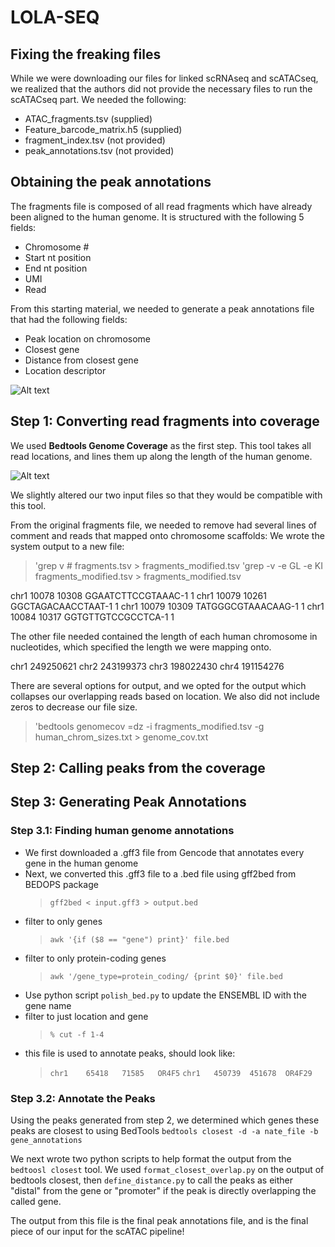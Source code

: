# LOLA-SEQ
## Fixing the freaking files

While we were downloading our files for linked scRNAseq and scATACseq, we realized that the authors did not provide the necessary files to run the scATACseq part. We needed the following:

- ATAC_fragments.tsv (supplied)
- Feature_barcode_matrix.h5 (supplied)
- fragment_index.tsv (not provided)
- peak_annotations.tsv (not provided)

## Obtaining the peak annotations
The fragments file is composed of all read fragments which have already been aligned to the human genome. It is structured with the following 5 fields:
- Chromosome #
- Start nt position
- End nt position
- UMI
- Read

From this starting material, we needed to generate a peak annotations file that had the following fields:
- Peak location on chromosome
- Closest gene
- Distance from closest gene
- Location descriptor

![Alt text](https://www.basepairtech.com/wp-content/uploads/2022/06/ATAC_USP47.png)

## Step 1: Converting read fragments into coverage
We used __Bedtools Genome Coverage__ as the first step. This tool takes all read locations, and lines them up along the length of the human genome. 

![Alt text](https://bedtools.readthedocs.io/en/latest/_images/genomecov-glyph.png)

We slightly altered our two input files so that they would be compatible with this tool. 

From the original fragments file, we needed to remove had several lines of comment and reads that mapped onto chromosome scaffolds: We wrote the system output to a new file:
>'grep v # fragments.tsv > fragments_modified.tsv
>'grep -v -e GL -e KI fragments_modified.tsv > fragments_modified.tsv

chr1    10078   10308   GGAATCTTCCGTAAAC-1      1
chr1    10079   10261   GGCTAGACAACCTAAT-1      1
chr1    10079   10309   TATGGGCGTAAACAAG-1      1
chr1    10084   10317   GGTGTTGTCCGCCTCA-1      1

The other file needed contained the length of each human chromosome in nucleotides, which specified the length we were mapping onto.

chr1	249250621
chr2	243199373
chr3	198022430
chr4	191154276

There are several options for output, and we opted for the output which collapses our overlapping reads based on location. We also did not include zeros to decrease our file size.
>'bedtools genomecov =dz -i fragments_modified.tsv -g human_chrom_sizes.txt > genome_cov.txt

## Step 2: Calling peaks from the coverage


## Step 3: Generating Peak Annotations

### Step 3.1: Finding human genome annotations

- We first downloaded a .gff3 file from Gencode that annotates every gene in the human genome
- Next, we converted this .gff3 file to a .bed file using gff2bed from BEDOPS package
  >`gff2bed < input.gff3 > output.bed`
- filter to only genes
  >`awk '{if ($8 == "gene") print}' file.bed`
- filter to only protein-coding genes
  >`awk '/gene_type=protein_coding/ {print $0}' file.bed`
- Use python script `polish_bed.py` to update the ENSEMBL ID with the gene name
- filter to just location and gene
  >`% cut -f 1-4`
- this file is used to annotate peaks, should look like:
  >`chr1	65418	71585	OR4F5`
  > `chr1	450739	451678	OR4F29`

### Step 3.2: Annotate the Peaks
Using the peaks generated from step 2, we determined which genes these peaks are closest to using BedTools
`bedtools closest -d -a nate_file -b gene_annotations`

We next wrote two python scripts to help format the output from the `bedtoosl closest` tool.
We used `format_closest_overlap.py` on the output of bedtools closest, then `define_distance.py` to call the peaks as either "distal" from the gene or "promoter" if the peak is directly overlapping the called gene.

The output from this file is the final peak annotations file, and is the final piece of our input for the scATAC pipeline!
